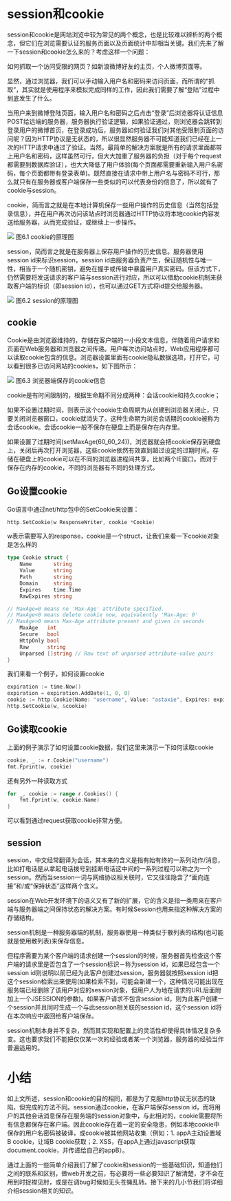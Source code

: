 # session和cookie
session和cookie是网站浏览中较为常见的两个概念，也是比较难以辨析的两个概念，但它们在浏览需要认证的服务页面以及页面统计中却相当关键。我们先来了解一下session和cookie怎么来的？考虑这样一个问题：

如何抓取一个访问受限的网页？如新浪微博好友的主页，个人微博页面等。

显然，通过浏览器，我们可以手动输入用户名和密码来访问页面，而所谓的“抓取”，其实就是使用程序来模拟完成同样的工作，因此我们需要了解“登陆”过程中到底发生了什么。

当用户来到微博登陆页面，输入用户名和密码之后点击“登录”后浏览器将认证信息POST给远端的服务器，服务器执行验证逻辑，如果验证通过，则浏览器会跳转到登录用户的微博首页，在登录成功后，服务器如何验证我们对其他受限制页面的访问呢？因为HTTP协议是无状态的，所以很显然服务器不可能知道我们已经在上一次的HTTP请求中通过了验证。当然，最简单的解决方案就是所有的请求里面都带上用户名和密码，这样虽然可行，但大大加重了服务器的负担（对于每个request都需要到数据库验证），也大大降低了用户体验(每个页面都需要重新输入用户名密码，每个页面都带有登录表单)。既然直接在请求中带上用户名与密码不可行，那么就只有在服务器或客户端保存一些类似的可以代表身份的信息了，所以就有了cookie与session。

cookie，简而言之就是在本地计算机保存一些用户操作的历史信息（当然包括登录信息），并在用户再次访问该站点时浏览器通过HTTP协议将本地cookie内容发送给服务器，从而完成验证，或继续上一步操作。

![](https://github.com/astaxie/build-web-application-with-golang/raw/master/zh/images/6.1.cookie2.png?raw=true)
图6.1 cookie的原理图

session，简而言之就是在服务器上保存用户操作的历史信息。服务器使用session id来标识session，session id由服务器负责产生，保证随机性与唯一性，相当于一个随机密钥，避免在握手或传输中暴露用户真实密码。但该方式下，仍然需要将发送请求的客户端与session进行对应，所以可以借助cookie机制来获取客户端的标识（即session id），也可以通过GET方式将id提交给服务器。

![](https://github.com/astaxie/build-web-application-with-golang/raw/master/zh/images/6.1.session.png?raw=true)
图6.2 session的原理图

## cookie
Cookie是由浏览器维持的，存储在客户端的一小段文本信息，伴随着用户请求和页面在Web服务器和浏览器之间传递。用户每次访问站点时，Web应用程序都可以读取cookie包含的信息。浏览器设置里面有cookie隐私数据选项，打开它，可以看到很多已访问网站的cookies，如下图所示：

![](https://github.com/astaxie/build-web-application-with-golang/raw/master/zh/images/6.1.cookie.png?raw=true)
图6.3 浏览器端保存的cookie信息

cookie是有时间限制的，根据生命期不同分成两种：会话cookie和持久cookie；

如果不设置过期时间，则表示这个cookie生命周期为从创建到浏览器关闭止，只要关闭浏览器窗口，cookie就消失了。这种生命期为浏览会话期的cookie被称为会话cookie。会话cookie一般不保存在硬盘上而是保存在内存里。

如果设置了过期时间(setMaxAge(60_60_24))，浏览器就会把cookie保存到硬盘上，关闭后再次打开浏览器，这些cookie依然有效直到超过设定的过期时间。存储在硬盘上的cookie可以在不同的浏览器进程间共享，比如两个IE窗口。而对于保存在内存的cookie，不同的浏览器有不同的处理方式。

## Go设置cookie
Go语言中通过net/http包中的SetCookie来设置：
```go
http.SetCookie(w ResponseWriter, cookie *Cookie)
```
w表示需要写入的response，cookie是一个struct，让我们来看一下cookie对象是怎么样的
```go
type Cookie struct {
    Name       string
    Value      string
    Path       string
    Domain     string
    Expires    time.Time
    RawExpires string

// MaxAge=0 means no 'Max-Age' attribute specified.
// MaxAge<0 means delete cookie now, equivalently 'Max-Age: 0'
// MaxAge>0 means Max-Age attribute present and given in seconds
    MaxAge   int
    Secure   bool
    HttpOnly bool
    Raw      string
    Unparsed []string // Raw text of unparsed attribute-value pairs
}
```
我们来看一个例子，如何设置cookie
```go
expiration := time.Now()
expiration = expiration.AddDate(1, 0, 0)
cookie := http.Cookie{Name: "username", Value: "astaxie", Expires: expiration}
http.SetCookie(w, &cookie)
```
## Go读取cookie
上面的例子演示了如何设置cookie数据，我们这里来演示一下如何读取cookie
```go
cookie, _ := r.Cookie("username")
fmt.Fprint(w, cookie)
```
还有另外一种读取方式
```go
for _, cookie := range r.Cookies() {
    fmt.Fprint(w, cookie.Name)
}
```
可以看到通过request获取cookie非常方便。

## session
session，中文经常翻译为会话，其本来的含义是指有始有终的一系列动作/消息，比如打电话是从拿起电话拨号到挂断电话这中间的一系列过程可以称之为一个session。然而当session一词与网络协议相关联时，它又往往隐含了“面向连接”和/或“保持状态”这样两个含义。

session在Web开发环境下的语义又有了新的扩展，它的含义是指一类用来在客户端与服务器端之间保持状态的解决方案。有时候Session也用来指这种解决方案的存储结构。

session机制是一种服务器端的机制，服务器使用一种类似于散列表的结构(也可能就是使用散列表)来保存信息。

但程序需要为某个客户端的请求创建一个session的时候，服务器首先检查这个客户端的请求里是否包含了一个session标识－称为session id，如果已经包含一个session id则说明以前已经为此客户创建过session，服务器就按照session id把这个session检索出来使用(如果检索不到，可能会新建一个，这种情况可能出现在服务端已经删除了该用户对应的session对象，但用户人为地在请求的URL后面附加上一个JSESSION的参数)。如果客户请求不包含session id，则为此客户创建一个session并且同时生成一个与此session相关联的session id，这个session id将在本次响应中返回给客户端保存。

session机制本身并不复杂，然而其实现和配置上的灵活性却使得具体情况复杂多变。这也要求我们不能把仅仅某一次的经验或者某一个浏览器，服务器的经验当作普遍适用的。

# 小结
如上文所述，session和cookie的目的相同，都是为了克服http协议无状态的缺陷，但完成的方法不同。session通过cookie，在客户端保存session id，而将用户的其他会话消息保存在服务端的session对象中，与此相对的，cookie需要将所有信息都保存在客户端。因此cookie存在着一定的安全隐患，例如本地cookie中保存的用户名密码被破译，或cookie被其他网站收集（例如：1. appA主动设置域B cookie，让域B cookie获取；2. XSS，在appA上通过javascript获取document.cookie，并传递给自己的appB）。

通过上面的一些简单介绍我们了解了cookie和session的一些基础知识，知道他们之间的联系和区别，做web开发之前，有必要将一些必要知识了解清楚，才不会在用到时捉襟见肘，或是在调bug时候如无头苍蝇乱转。接下来的几小节我们将详细介绍session相关的知识。

